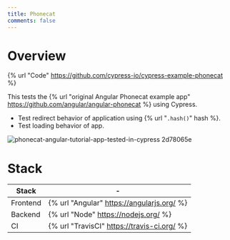```yaml
---
title: Phonecat
comments: false
---
```


# Overview

{% url "Code" https://github.com/cypress-io/cypress-example-phonecat %}

This tests the {% url "original Angular Phonecat example app" https://github.com/angular/angular-phonecat %} using Cypress.

- Test redirect behavior of application using {% url "`.hash()`" hash %}.
- Test loading behavior of app.

![phonecat-angular-tutorial-app-tested-in-cypress 2d78065e](https://user-images.githubusercontent.com/1271364/26952946-ac944a10-4c75-11e7-8e21-e0290537b153.jpg)


# Stack

Stack | -
 -- | --
Frontend | {% url "Angular" https://angularjs.org/ %}
Backend | {% url "Node" https://nodejs.org/ %}
CI | {% url "TravisCI" https://travis-ci.org/ %}
